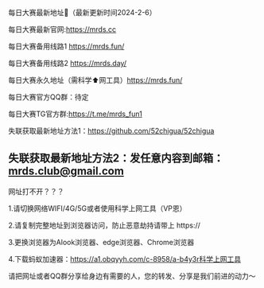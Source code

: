 每日大赛最新地址👋（最新更新时间2024-2-6）

每日大赛最新官网:https://mrds.cc

每日大赛备用线路1 https://mrds.fun/

每日大赛备用线路2 https://mrds.day/

每日大赛永久地址（需科学⬆️网工具）https://mrds.fun/

每日大赛官方QQ群：待定

每日大赛TG官方群:https://t.me/mrds_fun1

失联获取最新地址方法1：https://github.com/52chigua/52chigua

失联获取最新地址方法2：发任意内容到邮箱：mrds.club@gmail.com
-----------------------------------------------------------------------------------------------------------------------------
网址打不开？？？

1.请切换网络WIFI/4G/5G或者使用科学上网工具（VP恩）

2.请复制完整地址到浏览器访问，防止恶意劫持请带上 https://

3.更换浏览器为Alook浏览器、edge浏览器、Chrome浏览器

4.下载蚂蚁加速器：https://a1.obqyyh.com/c-8958/a-b4y3r科学上网工具

请把网址或者QQ群分享给身边有需要的人，您的转发、分享是我们前进的动力～
